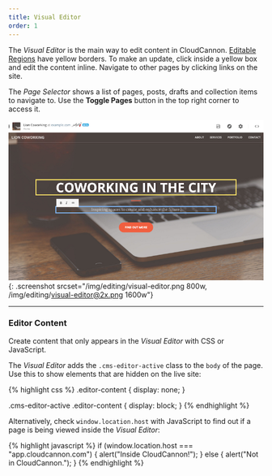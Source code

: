 ```yaml
---
title: Visual Editor
order: 1
---
```



The *Visual Editor* is the main way to edit content in CloudCannon. [Editable Regions](/editing/editable-regions/) have yellow borders. To make an update, click inside a yellow box and edit the content inline. Navigate to other pages by clicking links on the site.

The *Page Selector* shows a list of pages, posts, drafts and collection items to navigate to.
Use the **Toggle Pages** button in the top right corner to access it.

![Visual Editor](/img/editing/visual-editor.png){: .screenshot srcset="/img/editing/visual-editor.png 800w, /img/editing/visual-editor@2x.png 1600w"}

---

### Editor Content

Create content that only appears in the *Visual Editor* with CSS or JavaScript.

The *Visual Editor* adds the `.cms-editor-active` class to the `body` of the page. Use this to show elements that are hidden on the live site:

{% highlight css %}
.editor-content {
  display: none;
}

.cms-editor-active .editor-content {
  display: block;
}
{% endhighlight %}

Alternatively, check `window.location.host` with JavaScript to find out if a page is being viewed inside the *Visual Editor*:

{% highlight javascript %}
if (window.location.host === "app.cloudcannon.com") {
  alert("Inside CloudCannon!");
} else {
  alert("Not in CloudCannon.");
}
{% endhighlight %}
